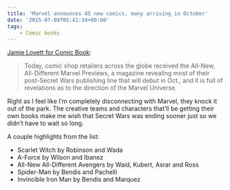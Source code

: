 ```yaml
---
title: 'Marvel announces 45 new comics, many arriving in October'
date: '2015-07-09T05:41:34+00:00'
tags:
    - Comic books
---
```


[Jamie Lovett for Comic Book](https://comicbook.com/news/marvel-announces-45-all-new-all-different-series/):

> Today, comic shop retailers across the globe received the All-New, All-Different Marvel Previews, a magazine revealing most of their post-Secret Wars publishing line that will debut in Oct., and it is full of revelations as to the direction of the Marvel Universe.

Right as I feel like I’m completely disconnecting with Marvel, they knock it out of the park. The creative teams and characters that’ll be getting their own books make me wish that Secret Wars was ending sooner just so we didn’t have to wait so long.

A couple highlights from the list:

- Scarlet Witch by Robinson and Wada
- A-Force by Wilson and Ibanez
- All-New All-Different Avengers by Waid, Kubert, Asrar and Ross
- Spider-Man by Bendis and Pachelli
- Invincible Iron Man by Bendis and Marquez
